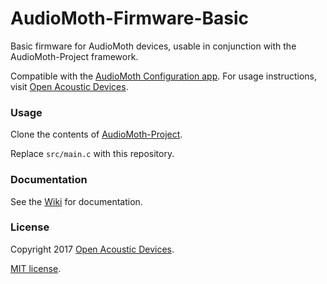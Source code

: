# AudioMoth-Firmware-Basic
Basic firmware for AudioMoth devices, usable in conjunction with the AudioMoth-Project framework.

Compatible with the [AudioMoth Configuration app](https://github.com/OpenAcousticDevices/AudioMoth-Config-App). For usage instructions, visit [Open Acoustic Devices](https://www.openacousticdevices.info/getting-started).

### Usage ####

Clone the contents of [AudioMoth-Project](https://github.com/OpenAcousticDevices/AudioMoth-Project).

Replace ```src/main.c``` with this repository.

### Documentation ####

See the [Wiki](https://github.com/OpenAcousticDevices/AudioMoth-Firmware-Basic/wiki/AudioMoth) for documentation.

### License ###

Copyright 2017 [Open Acoustic Devices](http://www.openacousticdevices.info/).

[MIT license](http://www.openacousticdevices.info/license).
